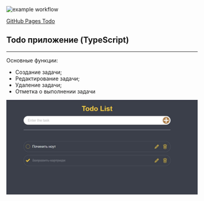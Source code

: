 ![example workflow](https://github.com/lekseff/todo-typescript/actions/workflows/deploy.yml/badge.svg)

[GitHub Pages Todo](https://lekseff.github.io/todo-typescript/)

## Todo приложение (TypeScript)
---
Основные функции:

- Создание задачи;
- Редактирование задачи;
- Удаление задачи;
- Отметка о выполнении задачи 

![Todo](./assets/screen.jpg)